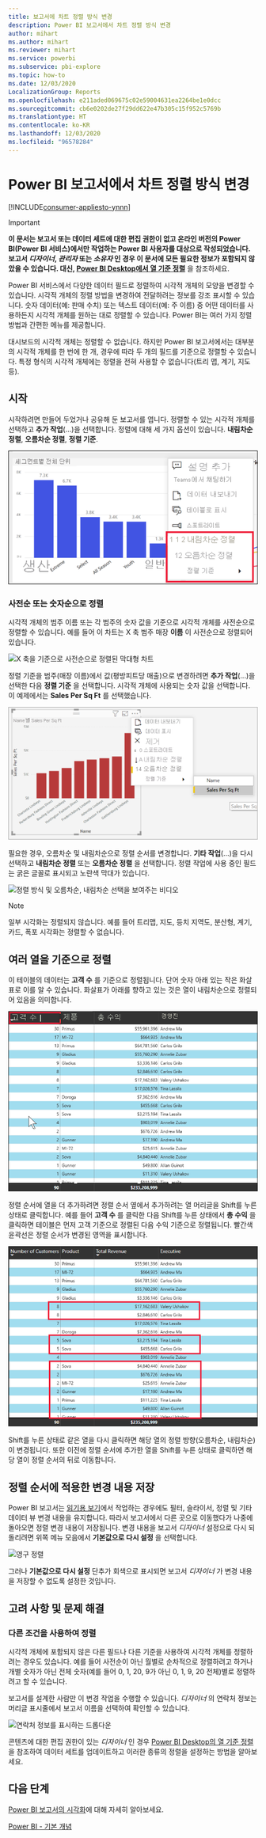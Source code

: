 ```yaml
---
title: 보고서에 차트 정렬 방식 변경
description: Power BI 보고서에서 차트 정렬 방식 변경
author: mihart
ms.author: mihart
ms.reviewer: mihart
ms.service: powerbi
ms.subservice: pbi-explore
ms.topic: how-to
ms.date: 12/03/2020
LocalizationGroup: Reports
ms.openlocfilehash: e211aded069675c02e59004631ea2264be1e0dcc
ms.sourcegitcommit: cb6e0202de27f29dd622e47b305c15f952c5769b
ms.translationtype: HT
ms.contentlocale: ko-KR
ms.lasthandoff: 12/03/2020
ms.locfileid: "96578284"
---
```

# <a name="change-how-a-chart-is-sorted-in-a-power-bi-report"></a>Power BI 보고서에서 차트 정렬 방식 변경

[!INCLUDE[consumer-appliesto-ynnn](../includes/consumer-appliesto-ynnn.md)]


> [!IMPORTANT]
> **이 문서는 보고서 또는 데이터 세트에 대한 편집 권한이 없고 온라인 버전의 Power BI(Power BI 서비스)에서만 작업하는 Power BI 사용자를 대상으로 작성되었습니다. 보고서 *디자이너*, *관리자* 또는 *소유자* 인 경우 이 문서에 모든 필요한 정보가 포함되지 않았을 수 있습니다. 대신, [Power BI Desktop에서 열 기준 정렬](../create-reports/desktop-sort-by-column.md)** 을 참조하세요.

Power BI 서비스에서 다양한 데이터 필드로 정렬하여 시각적 개체의 모양을 변경할 수 있습니다. 시각적 개체의 정렬 방법을 변경하여 전달하려는 정보를 강조 표시할 수 있습니다. 숫자 데이터(예: 판매 수치) 또는 텍스트 데이터(예: 주 이름) 중 어떤 데이터를 사용하든지 시각적 개체를 원하는 대로 정렬할 수 있습니다. Power BI는 여러 가지 정렬 방법과 간편한 메뉴를 제공합니다. 

대시보드의 시각적 개체는 정렬할 수 없습니다. 하지만 Power BI 보고서에서는 대부분의 시각적 개체를 한 번에 한 개, 경우에 따라 두 개의 필드를 기준으로 정렬할 수 있습니다. 특정 형식의 시각적 개체에는 정렬을 전혀 사용할 수 없습니다(트리 맵, 계기, 지도 등). 

## <a name="get-started"></a>시작

시작하려면 만들어 두었거나 공유해 둔 보고서를 엽니다. 정렬할 수 있는 시각적 개체를 선택하고 **추가 작업**(...)을 선택합니다.  정렬에 대해 세 가지 옵션이 있습니다. **내림차순 정렬**, **오름차순 정렬**, **정렬 기준**. 
    

![Y축을 기준으로 사전순으로 정렬된 막대형 차트](media/end-user-change-sort/power-bi-actions.png)

### <a name="sort-alphabetically-or-numerically"></a>사전순 또는 숫자순으로 정렬

시각적 개체의 범주 이름 또는 각 범주의 숫자 값을 기준으로 시각적 개체를 사전순으로 정렬할 수 있습니다. 예를 들어 이 차트는 X 축 범주 매장 **이름** 이 사전순으로 정렬되어 있습니다.

![X 축을 기준으로 사전순으로 정렬된 막대형 차트](media/end-user-change-sort/powerbi-sort-category.png)

정렬 기준을 범주(매장 이름)에서 값(평방피트당 매출)으로 변경하려면 **추가 작업**(...)을 선택한 다음 **정렬 기준** 을 선택합니다. 시각적 개체에 사용되는 숫자 값을 선택합니다.  이 예제에서는 **Sales Per Sq Ft** 를 선택했습니다.

![정렬 기준 및 값 선택을 보여 주는 스크린샷](media/end-user-change-sort/power-bi-sort-value.png)

필요한 경우, 오름차순 및 내림차순으로 정렬 순서를 변경합니다.  **기타 작업**(...)을 다시 선택하고 **내림차순 정렬** 또는 **오름차순 정렬** 을 선택합니다. 정렬 작업에 사용 중인 필드는 굵은 글꼴로 표시되고 노란색 막대가 있습니다.

   ![정렬 방식 및 오름차순, 내림차순 선택을 보여주는 비디오](media/end-user-change-sort/sort.gif)

> [!NOTE]
> 일부 시각화는 정렬되지 않습니다. 예를 들어 트리맵, 지도, 등치 지역도, 분산형, 계기, 카드, 폭포 시각화는 정렬할 수 없습니다.

## <a name="sorting-by-multiple-columns"></a>여러 열을 기준으로 정렬
이 테이블의 데이터는 **고객 수** 를 기준으로 정렬됩니다.  단어 숫자 아래 있는 작은 화살표로 이를 알 수 있습니다. 화살표가 아래를 향하고 있는 것은 열이 내림차순으로 정렬되어 있음을 의미합니다.

![정렬에 사용되는 첫 번째 열을 보여 주는 스크린샷](media/end-user-change-sort/power-bi-sort-column.png)


정렬 순서에 열을 더 추가하려면 정렬 순서 옆에서 추가하려는 열 머리글을 Shift를 누른 상태로 클릭합니다. 예를 들어 **고객 수** 를 클릭한 다음 Shift를 누른 상태에서 **총 수익** 을 클릭하면 테이블은 먼저 고객 기준으로 정렬된 다음 수익 기준으로 정렬됩니다. 빨간색 윤곽선은 정렬 순서가 변경된 영역을 표시합니다.

![정렬에 사용되는 두 번째 열을 보여 주는 스크린샷](media/end-user-change-sort/power-bi-sort-second.png)

Shift를 누른 상태로 같은 열을 다시 클릭하면 해당 열의 정렬 방향(오름차순, 내림차순)이 변경됩니다. 또한 이전에 정렬 순서에 추가한 열을 Shift를 누른 상태로 클릭하면 해당 열이 정렬 순서의 뒤로 이동합니다.


## <a name="saving-changes-you-make-to-sort-order"></a>정렬 순서에 적용한 변경 내용 저장
Power BI 보고서는 [읽기용 보기](end-user-reading-view.md)에서 작업하는 경우에도 필터, 슬라이서, 정렬 및 기타 데이터 뷰 변경 내용을 유지합니다. 따라서 보고서에서 다른 곳으로 이동했다가 나중에 돌아오면 정렬 변경 내용이 저장됩니다.  변경 내용을 보고서 *디자이너* 설정으로 다시 되돌리려면 위쪽 메뉴 모음에서 **기본값으로 다시 설정** 을 선택합니다. 

![영구 정렬](media/end-user-change-sort/power-bi-reset.png)

그러나 **기본값으로 다시 설정** 단추가 회색으로 표시되면 보고서 *디자이너* 가 변경 내용을 저장할 수 없도록 설정한 것입니다.

<a name="other"></a>
## <a name="considerations-and-troubleshooting"></a>고려 사항 및 문제 해결

### <a name="sorting-using-other-criteria"></a>다른 조건을 사용하여 정렬
시각적 개체에 포함되지 않은 다른 필드나 다른 기준을 사용하여 시각적 개체를 정렬하려는 경우도 있습니다.  예를 들어 사전순이 아닌 월별로 순차적으로 정렬하려고 하거나 개별 숫자가 아닌 전체 숫자(예를 들어 0, 1, 20, 9가 아닌 0, 1, 9, 20 전체)별로 정렬하려고 할 수 있습니다.  

보고서를 설계한 사람만 이 변경 작업을 수행할 수 있습니다. *디자이너* 의 연락처 정보는 머리글 표시줄에서 보고서 이름을 선택하여 확인할 수 있습니다.

![연락처 정보를 표시하는 드롭다운](media/end-user-change-sort/power-bi-heading.png)

콘텐츠에 대한 편집 권한이 있는 *디자이너* 인 경우 [Power BI Desktop의 열 기준 정렬](../create-reports/desktop-sort-by-column.md)을 참조하여 데이터 세트를 업데이트하고 이러한 종류의 정렬을 설정하는 방법을 알아보세요.

## <a name="next-steps"></a>다음 단계
[Power BI 보고서의 시각화](end-user-visualizations.md)에 대해 자세히 알아보세요.

[Power BI - 기본 개념](end-user-basic-concepts.md)
